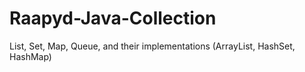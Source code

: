 # Raapyd-Java-Collection
List, Set, Map, Queue, and their implementations (ArrayList, HashSet, HashMap)
